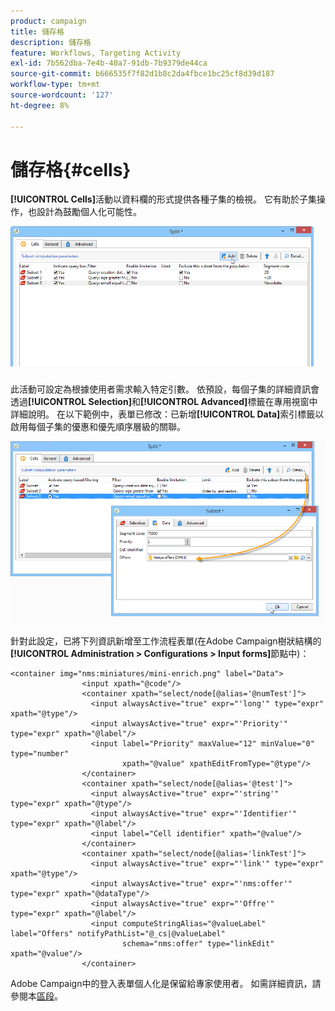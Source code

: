 ```yaml
---
product: campaign
title: 儲存格
description: 儲存格
feature: Workflows, Targeting Activity
exl-id: 7b562dba-7e4b-40a7-91db-7b9379de44ca
source-git-commit: b666535f7f82d1b8c2da4fbce1bc25cf8d39d187
workflow-type: tm+mt
source-wordcount: '127'
ht-degree: 8%

---
```


# 儲存格{#cells}



**[!UICONTROL Cells]**&#x200B;活動以資料欄的形式提供各種子集的檢視。 它有助於子集操作，也設計為鼓勵個人化可能性。

![](assets/wf_split_cells.png)

此活動可設定為根據使用者需求輸入特定引數。 依預設，每個子集的詳細資訊會透過&#x200B;**[!UICONTROL Selection]**&#x200B;和&#x200B;**[!UICONTROL Advanced]**&#x200B;標籤在專用視窗中詳細說明。 在以下範例中，表單已修改：已新增&#x200B;**[!UICONTROL Data]**&#x200B;索引標籤以啟用每個子集的優惠和優先順序層級的關聯。

![](assets/wf_split_cells_with_customization.png)

針對此設定，已將下列資訊新增至工作流程表單(在Adobe Campaign樹狀結構的&#x200B;**[!UICONTROL Administration > Configurations > Input forms]**&#x200B;節點中)：

```
<container img="nms:miniatures/mini-enrich.png" label="Data">
                <input xpath="@code"/>
                <container xpath="select/node[@alias='@numTest']">
                  <input alwaysActive="true" expr="'long'" type="expr" xpath="@type"/>
                  <input alwaysActive="true" expr="'Priority'" type="expr" xpath="@label"/>
                  <input label="Priority" maxValue="12" minValue="0" type="number"
                         xpath="@value" xpathEditFromType="@type"/>
                </container>
                <container xpath="select/node[@alias='@test']">
                  <input alwaysActive="true" expr="'string'" type="expr" xpath="@type"/>
                  <input alwaysActive="true" expr="'Identifier'" type="expr" xpath="@label"/>
                  <input label="Cell identifier" xpath="@value"/>
                </container>
                <container xpath="select/node[@alias='linkTest']">
                  <input alwaysActive="true" expr="'link'" type="expr" xpath="@type"/>
                  <input alwaysActive="true" expr="'nms:offer'" type="expr" xpath="@dataType"/>
                  <input alwaysActive="true" expr="'Offre'" type="expr" xpath="@label"/>
                  <input computeStringAlias="@valueLabel" label="Offers" notifyPathList="@_cs|@valueLabel"
                         schema="nms:offer" type="linkEdit" xpath="@value"/>
                </container>
```

Adobe Campaign中的登入表單個人化是保留給專家使用者。 如需詳細資訊，請參閱本[區段](../../configuration/using/identifying-a-form.md)。
